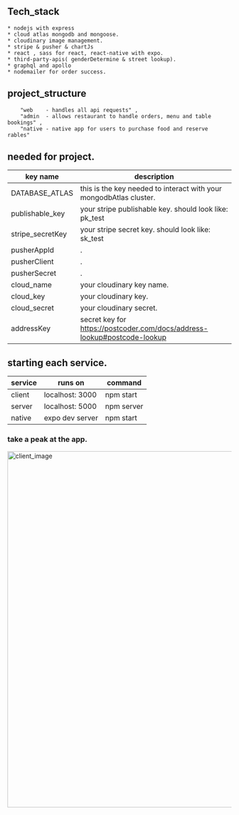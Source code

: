 
## Tech_stack

    * nodejs with express
    * cloud atlas mongodb and mongoose.
    * cloudinary image management.
    * stripe & pusher & chartJs
    * react , sass for react, react-native with expo.
    * third-party-apis( genderDetermine & street lookup).
    * graphql and apollo
    * nodemailer for order success.

## project_structure

        "web    - handles all api requests" ,
        "admin  - allows restaurant to handle orders, menu and table bookings" ,
        "native - native app for users to purchase food and reserve rables"
        
## needed for project.
  
key name | description
------------ | -------------
DATABASE_ATLAS | this is the key needed to interact with your mongodbAtlas cluster.
publishable_key | your stripe publishable key. should look like: pk_test
stripe_secretKey | your stripe secret key. should look like: sk_test
pusherAppId  | .
pusherClient | .
pusherSecret | .
cloud_name   | your cloudinary key name.
cloud_key    | your cloudinary key.
cloud_secret | your cloudinary secret.
addressKey | secret key for https://postcoder.com/docs/address-lookup#postcode-lookup
        
## starting each service.

service | runs on | command
--------- | ------ | -------
client |localhost: 3000 | npm start
server |localhost: 5000 | npm server
native |expo dev server | npm start
  
 ### take a peak at the app.
 <img width="800" alt="client_image" src="https://user-images.githubusercontent.com/46296577/72754535-01e89200-3bc0-11ea-82f1-73aad7981817.PNG">

  
  

